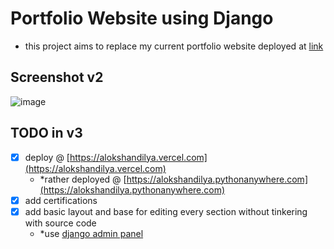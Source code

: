 # Portfolio Website using Django

- this project aims to replace my current portfolio website deployed at [link](https://alokshandilya.vercel.app)

## Screenshot v2

![image](https://github.com/user-attachments/assets/95761020-7892-4367-b34e-af63ff6c284d)

## TODO in v3

- [x] deploy @ [https://alokshandilya.vercel.com](https://alokshandilya.vercel.com)
  - *rather deployed @ [https://alokshandilya.pythonanywhere.com](https://alokshandilya.pythonanywhere.com)
- [x] add certifications
- [x] add basic layout and base for editing every section without tinkering with source code
  - *use [django admin panel](https://alokshandilya.pythonanywhere.com/admin)
